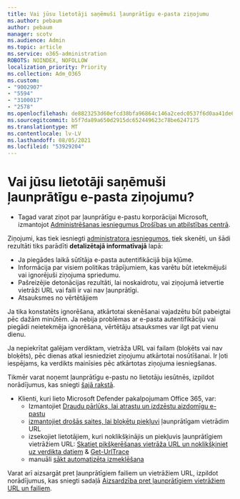 ```yaml
---
title: Vai jūsu lietotāji saņēmuši ļaunprātīgu e-pasta ziņojumu
ms.author: pebaum
author: pebaum
manager: scotv
ms.audience: Admin
ms.topic: article
ms.service: o365-administration
ROBOTS: NOINDEX, NOFOLLOW
localization_priority: Priority
ms.collection: Adm_O365
ms.custom:
- "9002907"
- "5594"
- "3100017"
- "2578"
ms.openlocfilehash: de8823253d60efcd38bfa96864c146a2cedc0537f6d0aa41de6dafc6c7debc03
ms.sourcegitcommit: b5f7da89a650d2915dc652449623c78be6247175
ms.translationtype: MT
ms.contentlocale: lv-LV
ms.lasthandoff: 08/05/2021
ms.locfileid: "53929204"
---
```

# <a name="did-your-users-receive-malicious-email"></a>Vai jūsu lietotāji saņēmuši ļaunprātīgu e-pasta ziņojumu?

- Tagad varat ziņot par ļaunprātīgu e-pastu korporācijai Microsoft, izmantojot [Administrēšanas iesniegumus Drošības un atbilstības centrā](https://sip.protection.office.com/reportsubmission).

Ziņojumi, kas tiek iesniegti [administratora iesniegumos](https://sip.protection.office.com/reportsubmission), tiek skenēti, un šādi rezultāti tiks parādīti **detalizētajā informatīvajā** lapā:

- Ja piegādes laikā sūtītāja e-pasta autentifikācijā bija kļūme.
- Informācija par visiem politikas trāpījumiem, kas varētu būt ietekmējuši vai ignorējuši ziņojuma spriedumu.
- Pašreizējie detonācijas rezultāti, lai noskaidrotu, vai ziņojumā ietvertie vietrāži URL vai faili ir vai nav ļaunprātīgi.
- Atsauksmes no vērtētājiem

Ja tika konstatēts ignorēšana, atkārtotai skenēšanai vajadzētu būt pabeigtai pēc dažām minūtēm. Ja nebija problēmas ar e-pasta autentifikāciju vai piegādi neietekmēja ignorēšana, vērtētāju atsauksmes var ilgt pat vienu dienu.

Ja nepiekrītat galējam verdiktam, vietrāža URL vai failam (bloķēts vai nav bloķēts), pēc dienas atkal iesniedziet ziņojumu atkārtotai nosūtīšanai. Ir ļoti iespējams, ka verdikts mainīsies pēc atkārtotas ziņojuma iesniegšanas.

Tikmēr varat noņemt ļaunprātīgu e-pastu no lietotāju iesūtnēs, izpildot norādījumus, kas sniegti [šajā rakstā](https://docs.microsoft.com/microsoft-365/compliance/search-for-and-delete-messages-in-your-organization).

- Klienti, kuri lieto Microsoft Defender pakalpojumam Office 365, var:
    - Izmantojiet [Draudu pārlūks, lai atrastu un izdzēstu aizdomīgu e-pastu](https://docs.microsoft.com/microsoft-365/security/office-365-security/investigate-malicious-email-that-was-delivered)
    - [izmantojiet drošās saites, lai bloķētu piekļuvi](https://docs.microsoft.com/microsoft-365/security/office-365-security/atp-safe-links) ļaunprātīgam vietrādim URL
    - izsekojiet lietotājiem, kuri noklikšķinājis un piekļuvis ļaunprātīgiem vietrāžiem URL: [Skatiet pikšķerēšanas vietrāža URL un noklikšķiniet uz verdikta datiem](https://docs.microsoft.com/microsoft-365/security/office-365-security/threat-explorer) & [Get-UrlTrace](https://docs.microsoft.com/powershell/module/exchange/get-urltrace)
    - manuāli [sākt automatizēta izmeklēšana](https://docs.microsoft.com/microsoft-365/security/office-365-security/automated-investigation-response-office)

Varat arī aizsargāt pret ļaunprātīgiem failiem un vietrāžiem URL, izpildot norādījumus, kas sniegti sadaļā [Aizsardzība pret ļaunprātīgiem vietrāžiem URL un failiem](https://docs.microsoft.com/microsoft-365/security/office-365-security/protect-against-threats).